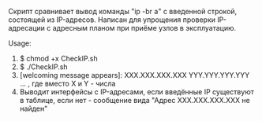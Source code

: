 Скрипт сравнивает вывод команды "ip -br a" с введенной строкой, состоящей из IP-адресов.
Написан для упрощения проверки IP-адресации с адресным планом при приёме узлов в эксплуатацию.

Usage:
  1. $ chmod +x CheckIP.sh
  2. $ ./CheckIP.sh
  3. [welcoming message appears]:  XXX.XXX.XXX.XXX  YYY.YYY.YYY.YYY ... , где вместо X и Y - числа
  4. Выводит интерфейсы с IP-адресами, если введённые IP существуют в таблице, если нет - сообщение вида "Адрес XXX.XXX.XXX.XXX не найден"

